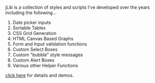 jLib is a collection of styles and scripts I've developed over the years including the following...

1. Date picker inputs
2. Sortable Tables
3. CSS Grid Generation
4. HTML Canvas Based Graphs
5. Form and Input validation functions
6. Custom Select Boxes
7. Custom "bubble" style messages
8. Custom Alert Boxes
9. Various other Helper Functions

<a href="https://madmonk13.github.io/jLib/">click here</a> for details and demos.

